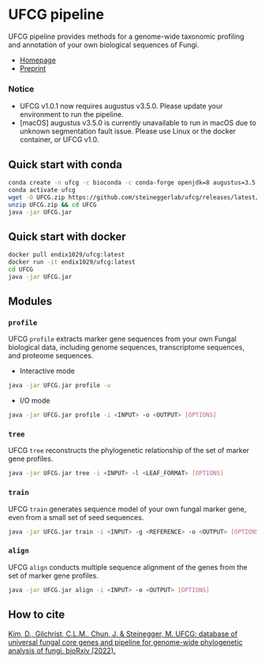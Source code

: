 # UFCG pipeline
<!-- [![Github release](https://img.shields.io/github/downloads/endix1029/ufcg/total?logo=github)](https://github.com/steineggerlab/ufcg/releases/latest) [![Docker pulls](https://img.shields.io/docker/pulls/endix1029/ufcg?logo=docker)](https://hub.docker.com/repository/docker/endix1029/ufcg/) -->

UFCG pipeline provides methods for a genome-wide taxonomic profiling and annotation of your own biological sequences of Fungi.
 * [Homepage](https://ufcg.steineggerlab.com/)
 * [Preprint](https://www.biorxiv.org/content/10.1101/2022.08.16.504087v1)

### Notice
 * UFCG v1.0.1 now requires augustus v3.5.0. Please update your environment to run the pipeline.
 * [macOS] augustus v3.5.0 is currently unavailable to run in macOS due to unknown segmentation fault issue. Please use Linux or the docker container, or UFCG v1.0.

## Quick start with conda
~~~bash
conda create -n ufcg -c bioconda -c conda-forge openjdk=8 augustus=3.5.0 mmseqs2 mafft iqtree
conda activate ufcg
wget -O UFCG.zip https://github.com/steineggerlab/ufcg/releases/latest/download/UFCG.zip
unzip UFCG.zip && cd UFCG
java -jar UFCG.jar
~~~

## Quick start with docker 
~~~bash
docker pull endix1029/ufcg:latest
docker run -it endix1029/ufcg:latest
cd UFCG
java -jar UFCG.jar
~~~

## Modules
### `profile`
UFCG `profile` extracts marker gene sequences from your own Fungal biological data, including genome sequences, transcriptome sequences, and proteome sequences.
* Interactive mode
~~~bash
java -jar UFCG.jar profile -u
~~~
* I/O mode
~~~bash
java -jar UFCG.jar profile -i <INPUT> -o <OUTPUT> [OPTIONS]
~~~

### `tree`
UFCG `tree` reconstructs the phylogenetic relationship of the set of marker gene profiles.
~~~bash
java -jar UFCG.jar tree -i <INPUT> -l <LEAF_FORMAT> [OPTIONS]
~~~

### `train`
UFCG `train` generates sequence model of your own fungal marker gene, even from a small set of seed sequences.
~~~bash
java -jar UFCG.jar train -i <INPUT> -g <REFERENCE> -o <OUTPUT> [OPTIONS]
~~~

### `align`
UFCG `align` conducts multiple sequence alignment of the genes from the set of marker gene profiles.
~~~bash
java -jar UFCG.jar align -i <INPUT> -o <OUTPUT> [OPTIONS]
~~~

## How to cite
[Kim, D., Gilchrist, C.L.M., Chun, J. & Steinegger, M. UFCG: database of universal fungal core genes and pipeline for genome-wide phylogenetic analysis of fungi. bioRxiv (2022).](https://www.biorxiv.org/content/10.1101/2022.08.16.504087v1)
